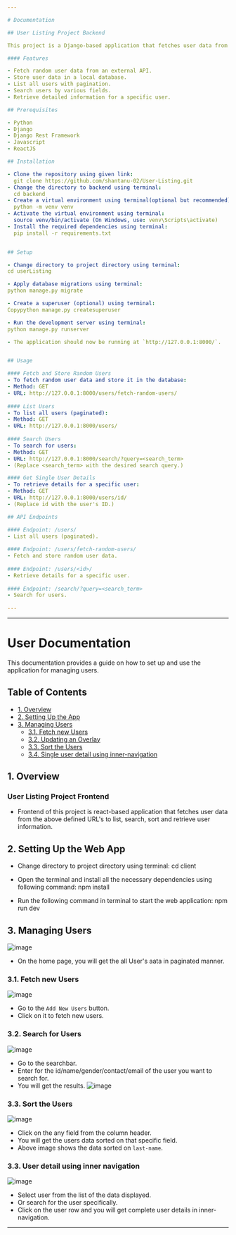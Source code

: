 ```yaml
---

# Documentation

## User Listing Project Backend

This project is a Django-based application that fetches user data from an external API, stores it in a local database, and provides endpoints to list, search, and retrieve user information.

#### Features

- Fetch random user data from an external API.
- Store user data in a local database.
- List all users with pagination.
- Search users by various fields.
- Retrieve detailed information for a specific user.

## Prerequisites

- Python
- Django
- Django Rest Framework
- Javascript
- ReactJS

## Installation

- Clone the repository using given link: 
  git clone https://github.com/shantanu-02/User-Listing.git
- Change the directory to backend using terminal:
  cd backend
- Create a virtual environment using terminal(optional but recommended):
  python -m venv venv
- Activate the virtual environment using terminal:
  source venv/bin/activate (On Windows, use: venv\Scripts\activate)
- Install the required dependencies using terminal:
  pip install -r requirements.txt


## Setup

- Change directory to project directory using terminal:
cd userListing

- Apply database migrations using terminal:
python manage.py migrate

- Create a superuser (optional) using terminal:
Copypython manage.py createsuperuser

- Run the development server using terminal:
python manage.py runserver

- The application should now be running at `http://127.0.0.1:8000/`.


## Usage

#### Fetch and Store Random Users
- To fetch random user data and store it in the database:
- Method: GET
- URL: http://127.0.0.1:8000/users/fetch-random-users/
  
#### List Users 
- To list all users (paginated):
- Method: GET
- URL: http://127.0.0.1:8000/users/
  
#### Search Users
- To search for users:
- Method: GET
- URL: http://127.0.0.1:8000/search/?query=<search_term>
- (Replace <search_term> with the desired search query.)

#### Get Single User Details
- To retrieve details for a specific user:
- Method: GET
- URL: http://127.0.0.1:8000/users/id/
- (Replace id with the user's ID.)

## API Endpoints

#### Endpoint: /users/
- List all users (paginated).
  
#### Endpoint: /users/fetch-random-users/
- Fetch and store random user data.
  
#### Endpoint: /users/<id>/
- Retrieve details for a specific user.
  
#### Endpoint: /search/?query=<search_term>
- Search for users.
  
---
```


---

# User Documentation

This documentation provides a guide on how to set up and use the application for managing users.

## Table of Contents

- [1. Overview](#1-overview)
- [2. Setting Up the App](#2-setting-up-the-web-app)
- [3. Managing Users](#3-managing-users)
  - [3.1. Fetch new Users](#31-fetch-new-users)
  - [3.2. Updating an Overlay](#32-search-for-users)
  - [3.3. Sort the Users](#33-sort-the-users)
  - [3.4. Single user detail using inner-navigation](#34-user-detail-using-inner-navigation)

## 1. Overview

### User Listing Project Frontend
- Frontend of this project is react-based application that fetches user data from the above defined URL's to list, search, sort and retrieve user information.

## 2. Setting Up the Web App

- Change directory to project directory using terminal:
cd client

- Open the terminal and install all the necessary dependencies using following command:
  npm install

- Run the following command in terminal to start the web application:
  npm run dev

## 3. Managing Users

![image](https://github.com/shantanu-02/User-Listing/blob/main/client/public/Assets/Paginated_data.PNG)
- On the home page, you will get the all User's aata in paginated manner.

### 3.1. Fetch new Users

![image](https://github.com/shantanu-02/User-Listing/blob/main/client/public/Assets/Fetching%20new%20users.PNG)

- Go to the `Add New Users` button.
- Click on it to fetch new users.

### 3.2. Search for Users

![image](https://github.com/shantanu-02/User-Listing/blob/main/client/public/Assets/User_searchar.PNG)

- Go to the searchbar.
- Enter for the id/name/gender/contact/email of the user you want to search for.
- You will get the results.
![image](https://github.com/shantanu-02/User-Listing/blob/main/client/public/Assets/User_searchresults.PNG)

### 3.3. Sort the Users

![image](https://github.com/shantanu-02/User-Listing/blob/main/client/public/Assets/Users_sorted.PNG)

- Click on the any field from the column header.
- You will get the users data sorted on that specific field.
- Above image shows the data sorted on `last-name`.

### 3.3. User detail using inner navigation

![image](https://github.com/shantanu-02/User-Listing/blob/main/client/public/Assets/User_single.PNG)

- Select user from the list of the data displayed.
- Or search for the user specifically.
- Click on the user row and you will get complete user details in inner-navigation. 

---
